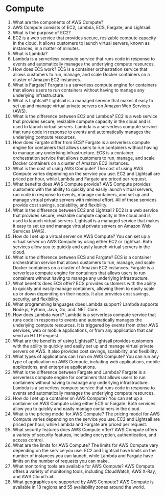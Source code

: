 # Compute

1. What are the components of AWS Compute?
2. AWS Compute consists of EC2, Lambda, ECS, Fargate, and Lightsail.
3. What is the purpose of EC2?
4. EC2 is a web service that provides secure, resizable compute capacity in the cloud. It allows customers to launch virtual servers, known as instances, in a matter of minutes.
5. What is Lambda?
6. Lambda is a serverless compute service that runs code in response to events and automatically manages the underlying compute resources.
7. How does ECS work? ECS is a container orchestration service that allows customers to run, manage, and scale Docker containers on a cluster of Amazon EC2 instances.
8. What is Fargate? Fargate is a serverless compute engine for containers that allows users to run containers without having to manage any underlying infrastructure.
9. What is Lightsail? Lightsail is a managed service that makes it easy to set up and manage virtual private servers on Amazon Web Services (AWS).
10. What is the difference between EC2 and Lambda? EC2 is a web service that provides secure, resizable compute capacity in the cloud and is used to launch virtual servers. Lambda is a serverless compute service that runs code in response to events and automatically manages the underlying compute resources.
11. How does Fargate differ from ECS? Fargate is a serverless compute engine for containers that allows users to run containers without having to manage any underlying infrastructure. ECS is a container orchestration service that allows customers to run, manage, and scale Docker containers on a cluster of Amazon EC2 instances.
12. What is the cost of using AWS Compute? The cost of using AWS Compute varies depending on the service you use. EC2 and Lightsail are priced per hour, while Lambda and Fargate are priced per request.
13. What benefits does AWS Compute provide? AWS Compute provides customers with the ability to quickly and easily launch virtual servers, run code in response to events, manage containers, and set up and manage virtual private servers with minimal effort. All of these services provide cost savings, scalability, and flexibility.
14. What is the difference between EC2 and Lightsail? EC2 is a web service that provides secure, resizable compute capacity in the cloud and is used to launch virtual servers. Lightsail is a managed service that makes it easy to set up and manage virtual private servers on Amazon Web Services (AWS).
15. How do I set up a virtual server on AWS Compute? You can set up a virtual server on AWS Compute by using either EC2 or Lightsail. Both services allow you to quickly and easily launch virtual servers in the cloud.
16. What is the difference between ECS and Fargate? ECS is a container orchestration service that allows customers to run, manage, and scale Docker containers on a cluster of Amazon EC2 instances. Fargate is a serverless compute engine for containers that allows users to run containers without having to manage any underlying infrastructure.
17. What benefits does ECS offer? ECS provides customers with the ability to quickly and easily manage containers, allowing them to easily scale up or down depending on their needs. It also provides cost savings, security, and flexibility.
18. What programming languages does Lambda support? Lambda supports Node.js, Python, Java, Go, and .NET Core.
19. How does Lambda work? Lambda is a serverless compute service that runs code in response to events and automatically manages the underlying compute resources. It is triggered by events from other AWS services, web or mobile applications, or from any application that can send an HTTP request.
20. What are the benefits of using Lightsail? Lightsail provides customers with the ability to quickly and easily set up and manage virtual private servers on AWS. It also provides cost savings, scalability, and flexibility.
21. What types of applications can I run on AWS Compute? You can run any type of application on AWS Compute, including web applications, mobile applications, and enterprise applications.
22. What is the difference between Fargate and Lambda? Fargate is a serverless compute engine for containers that allows users to run containers without having to manage any underlying infrastructure. Lambda is a serverless compute service that runs code in response to events and automatically manages the underlying compute resources.
23. How do I set up a container on AWS Compute? You can set up a container on AWS Compute using either ECS or Fargate. Both services allow you to quickly and easily manage containers in the cloud.
24. What is the pricing model for AWS Compute? The pricing model for AWS Compute varies depending on the service you use. EC2 and Lightsail are priced per hour, while Lambda and Fargate are priced per request.
25. What security features does AWS Compute offer? AWS Compute offers a variety of security features, including encryption, authentication, and access control.
26. What are the limits for AWS Compute? The limits for AWS Compute vary depending on the service you use. EC2 and Lightsail have limits on the number of instances you can launch, while Lambda and Fargate have limits on the number of requests you can make.
27. What monitoring tools are available for AWS Compute? AWS Compute offers a variety of monitoring tools, including CloudWatch, AWS X-Ray, and AWS CloudTrail.
28. What geographies are supported by AWS Compute? AWS Compute is available in 18 regions and 55 availability zones around the world.
